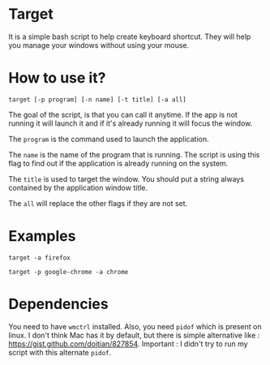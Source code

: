 # Target
It is a simple bash script to help create keyboard shortcut. They will help you manage your windows without using your mouse.

# How to use it?
```target [-p program] [-n name] [-t title] [-a all]```

The goal of the script, is that you can call it anytime. If the app is not running it will launch it and if it's already running it will focus the window.

The ```program``` is the command used to launch the application.

The ```name``` is the name of the program that is running. The script is using this flag to find out if the application is already running on the system.

The ```title``` is used to target the window. You should put a string always contained by the application window title.

The ```all``` will replace the other flags if they are not set.


# Examples
```target -a firefox```

```target -p google-chrome -a chrome```

# Dependencies
You need to have ```wmctrl``` installed. Also, you need ```pidof``` which is present on linux. I don't think Mac has it by default, but there is simple alternative like : https://gist.github.com/doitian/827854.
Important : I didn't try to run my script with this alternate ```pidof```.
